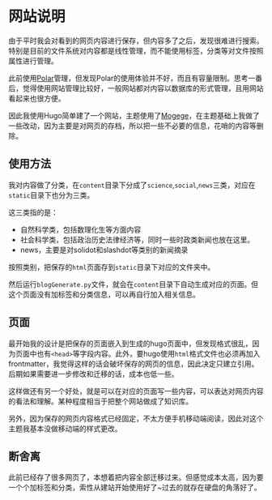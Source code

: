 # 网站说明

由于平时我会对看到的网页内容进行保存，但内容多了之后，发现很难进行搜索。特别是目前的文件系统对内容都是线性管理，而不能使用标签，分类等对文件按照属性进行管理。

此前使用[Polar](https://github.com/burtonator/polar-bookshelf)管理，但发现Polar的使用体验并不好，而且有容量限制。思考一番后，觉得使用网站管理比较好，一般网站都对内容以数据库的形式管理，且用网站看起来也很方便。

因此我使用Hugo简单建了一个网站，主题使用了[Mogege](https://github.com/Mogeko/Mogege)，在主题基础上我做了一些改动，因为主要是对网页的存档，所以把一些不必要的信息，花哨的内容等删除。

## 使用方法

我对内容做了分类，在`content`目录下分成了`science`,`social`,`news`三类，对应在`static`目录下也分为三类。

这三类指的是：

- 自然科学类，包括数理化生等方面内容
- 社会科学类，包括政治历史法律经济等，同时一些时政类新闻也放在这里。
- news，主要是对solidot和slashdot等类别的新闻摘录

按照类别，把保存的`html`页面存到`static`目录下对应的文件夹中。

然后运行`blogGenerate.py`文件，就会在`content`目录下自动生成对应的页面。但这个页面没有加标签和分类信息，可以再自行加入相关信息。

## 页面

最开始我的设计是把保存的页面嵌入到生成的hugo页面中，但发现格式很乱，因为页面中也有`<head>`等字段内容。此外，要hugo使用`html`格式文件也必须再加入frontmatter，我觉得这样的话会破坏保存的网页的信息，因此决定只建立引用。后期如果需要进一步修改和迁移的话，成本也低一些。

这样做还有另一个好处，就是可以在对应的页面写一些内容，可以表达对网页内容的看法和理解。某种程度相当于把整个网站做成了知识库。

另外，因为保存的网页内容格式已经固定，不太方便手机移动端阅读，因此对这个主题我基本没做移动端的样式更改。

## 断舍离

此前已经存了很多网页了，本想着把内容全部迁移过来。但感觉成本太高，因为要一个个加标签和分类，索性从建站开始使用好了~过去的就存在硬盘的角落好了。